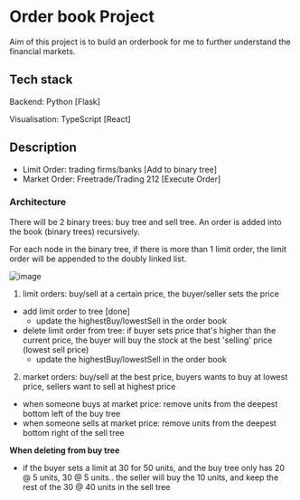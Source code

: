 # Order book Project

Aim of this project is to build an orderbook for me to further understand the financial markets.

## Tech stack
Backend: Python [Flask]

Visualisation: TypeScript [React]

## Description

- Limit Order: trading firms/banks [Add to binary tree]
- Market Order: Freetrade/Trading 212 [Execute Order]

### Architecture

There will be 2 binary trees: buy tree and sell tree. An order is added into the book (binary trees) recursively.

For each node in the binary tree, if there is more than 1 limit order, the limit order will be appended to the doubly linked list.

![image](https://github.com/user-attachments/assets/9e3f2da3-d7a9-4901-9aff-8a6d6497ee35)

1. limit orders: buy/sell at a certain price, the buyer/seller sets the price 
- add limit order to tree [done]
    - update the highestBuy/lowestSell in the order book
- delete limit order from tree: if buyer sets price that's higher than the current price, the buyer will buy the stock at the best 'selling' price (lowest sell price)
    - update the highestBuy/lowestSell in the order book


2. market orders: buy/sell at the best price, buyers wants to buy at lowest price, sellers want to sell at highest price
- when someone buys at market price: remove units from the deepest bottom left of the buy tree 
- when someone sells at market price: remove units from the deepest bottom right of the sell tree

**When deleting from buy tree**
- if the buyer sets a limit at 30 for 50 units, and the buy tree only has 20 @ 5 units, 30 @ 5 units.. the seller will buy the 10 units, and keep the rest of the 30 @ 40 units in the sell tree

